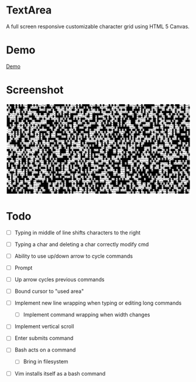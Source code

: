 # TextArea

A full screen responsive customizable character grid using HTML 5 Canvas.

# Demo

[Demo](https://strawstack.github.io/TextArea/)

# Screenshot

![](./screenshot.png)

# Todo

- [ ] Typing in middle of line shifts characters to the right
- [ ] Typing a char and deleting a char correctly modify cmd
- [ ] Ability to use up/down arrow to cycle commands

- [ ] Prompt
- [ ] Up arrow cycles previous commands

- [ ] Bound cursor to "used area"

- [ ] Implement new line wrapping when typing or editing long commands
    - [ ] Implement command wrapping when width changes

- [ ] Implement vertical scroll

- [ ] Enter submits command
- [ ] Bash acts on a command
    - [ ] Bring in filesystem
- [ ] Vim installs itself as a bash command